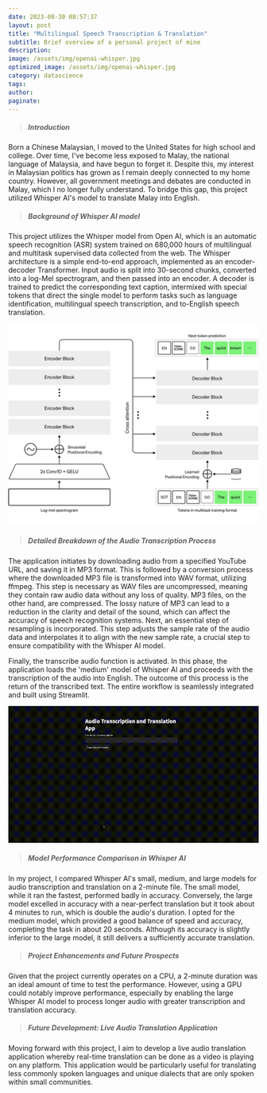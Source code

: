 ```yaml
---
date: 2023-08-30 08:57:37
layout: post
title: "Multilingual Speech Transcription & Translation"
subtitle: Brief overview of a personal project of mine
description: 
image: /assets/img/openai-whisper.jpg
optimized_image: /assets/img/openai-whisper.jpg
category: datascience
tags:
author:
paginate: 
---
```



> ##### Introduction

Born a Chinese Malaysian, I moved to the United States for high school and college. Over time, I've become less exposed to Malay, the national language of Malaysia, and have begun to forget it. Despite this, my interest in Malaysian politics has grown as I remain deeply connected to my home country. However, all government meetings and debates are conducted in Malay, which I no longer fully understand. To bridge this gap, this project utilized Whisper AI's model to translate Malay into English. 



> ##### Background of Whisper AI model

This project utilizes the Whisper model from Open AI, which is an automatic speech recognition (ASR) system trained on 680,000 hours of multilingual and multitask supervised data collected from the web. The Whisper architecture is a simple end-to-end approach, implemented as an encoder-decoder Transformer. Input audio is split into 30-second chunks, converted into a log-Mel spectrogram, and then passed into an encoder. A decoder is trained to predict the corresponding text caption, intermixed with special tokens that direct the single model to perform tasks such as language identification, multilingual speech transcription, and to-English speech translation. 

![Whisper](/assets/img/whisper.jpg "Whisper")


> ##### Detailed Breakdown of the Audio Transcription Process

The application initiates by downloading audio from a specified YouTube URL, and saving it in MP3 format. This is followed by a conversion process where the downloaded MP3 file is transformed into WAV format, utilizing ffmpeg. This step is necessary as WAV files are uncompressed, meaning they contain raw audio data without any loss of quality. MP3 files, on the other hand, are compressed. The lossy nature of MP3 can lead to a reduction in the clarity and detail of the sound, which can affect the accuracy of speech recognition systems. Next, an essential step of resampling is incorporated. This step adjusts the sample rate of the audio data and interpolates it to align with the new sample rate, a crucial step to ensure compatibility with the Whisper AI model.

Finally, the transcribe audio function is activated. In this phase, the application loads the 'medium' model of Whisper AI and proceeds with the transcription of the audio into English. The outcome of this process is the return of the transcribed text. The entire workflow is seamlessly integrated and built using Streamlit. 

![gif](/assets/img/ips-82DEA1B7-D4EF-4E37-8B7E-C5CBF00A56B7.gif "gif")
 

> ##### Model Performance Comparison in Whisper AI

In my project, I compared Whisper AI's small, medium, and large models for audio transcription and translation on a 2-minute file. The small model, while it ran the fastest, performed badly in accuracy. Conversely, the large model excelled in accuracy with a near-perfect translation but it took about 4 minutes to run, which is double the audio's duration. I opted for the medium model, which provided a good balance of speed and accuracy, completing the task in about 20 seconds. Although its accuracy is slightly inferior to the large model, it still delivers a sufficiently accurate translation. 


> ##### Project Enhancements and Future Prospects

Given that the project currently operates on a CPU, a 2-minute duration was an ideal amount of time to test the performance. However, using a GPU could notably improve performance, especially by enabling the large Whisper AI model to process longer audio with greater transcription and translation accuracy. 


> ##### Future Development: Live Audio Translation Application

Moving forward with this project, I aim to develop a live audio translation application whereby real-time translation can be done as a video is playing on any platform. This application would be particularly useful for translating less commonly spoken languages and unique dialects that are only spoken within small communities. 





